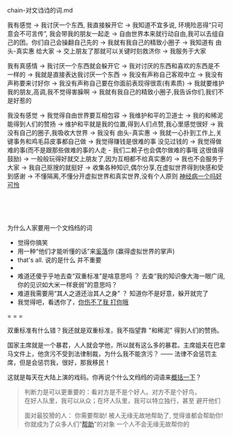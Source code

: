 
chain-对文诌诌的词.md

我有感觉 -> 我讨厌一个东西, 我直接躲开它 -> 我知道不宜多说, 环境险恶得“只可意会不可言传”, 我会带我的朋友一起走 -> 自由世界本来就行动自由,我可以去组自己的团。你们自己会操翻自己先的 -> 我就有我自己的精致小圈子 -> 我知道有 由头-真实惠 给大家 -> 交上朋友了那就可以关键时刻救济你 -> 我服务于大家

我有真感情 -> 我讨厌一个东西就会躲开它 -> 我对讨厌的东西和喜欢的东西是不一样的 -> 我就是直接表达我讨厌一个东西 -> 我没有声称自己客观中立 -> 我没有声称要来讨好你 -> 我没有声称自己要在你面前表现得很乖(有素质) -> 我就要维护我的朋友,高调,我不觉得害臊啊 -> 我就有我自己的精致小圈子,我告诉你们,我们不是好惹的

我没有感觉 -> 我觉得自由世界要互相包容 -> 我维护和平的卫道士 -> 我的和稀泥能得到人们的赞扬 -> 维护和平就是我的位置,得到人们点赞,我心里感觉很好 -> 我没有自己的圈子,我吸收大世界 -> 我没有 由头-真实惠 -> 我就一心扑到工作上,关键事务和鸡毛蒜皮事都自己做 -> 我觉得赚钱是很难的事 没见过钱的 -> 我觉得做难的事(而不是跟那些做难的事的人走 - 我们二赖子也会偶尔做难的事哦 这很值得鼓励) -> 一般般玩得好就交上朋友了,因为互相都不给真实惠的 -> 我也不会服务于大家 -> 我自己抠搜的就挺好 -> 收集各种知识,偶尔分享,在虚拟世界得到快感和受到感谢 -> 不懂隔离,不懂分开虚拟世界和真实世界,没有个人原则 [神经病一个吗好可怜](https://github.com/7900ms/000nottheater_deserted_systemlibrary/blob/master/supplementary/term-角色-拳击教练.md)

<br><br><br>

为什么人家要用一个文绉绉的词
- 觉得你搞笑
- 用一种“他们才能听懂的话”来[奚落](http://imgur.com/a/yAXUL)你 (赢得虚拟世界的掌声)
- that's all. 说的是什么 并不重要
-
- 难道还傻乎乎地去查“双重标准”是啥意思吗 ？ 去查“我的知识像大海一眼广阔,你的见识如大米一样衰弱”的意思吗？
- 难道我需要用“其人之道还治其人之身” ？ 知道你不是好意，躲开就完了
- 我觉得吧，看透你了，[你伤不了我 打你哦](https://github.com/7900ms/000nottheater_deserted_systemlibrary/blob/master/supplementary/term-角色-拳击教练.md)

= = =


双重标准有什么错？我还就是双重标准，我不指望靠 "和稀泥" 得到人们的赞扬。

国家主席就是一个暴君，人人就会学他，所以就有这么多的暴君。主席姐夫在巴拿马文件上，他贪污不受到法律制裁，为什么我不能贪污？ —— 法律不会惩罚主席，但是会惩罚我，很好，那我移民！

这就是每天在大陆上演的戏码。你再说个什么文绉绉的词语来[概括一下](https://www.v2ex.com/t/362757#逗死你)？


>
> 判断力是可以更重要的：看对方是不是个好人。对方不是个好鸟， <br>
> 在好人队里，我可以从众；在坏人队里，我可以特立独行，甚至 避开他们
>
> 
> 面对最狡猾的人：
> 你需要帮助! 被人无缘无故地帮助了, 觉得谁都会帮助你! 你就成为了众多人们“[帮助](https://github.com/7900ms/000nottheater_deserted_systemlibrary/blob/master/supplementary/chain-call.md)”的对象 一个人不会无缘无故帮你的
>
